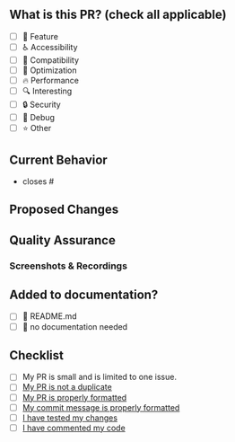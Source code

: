 <!-- 
Please, go through these steps before you submit a PR
IMPORTANT: Please review the [CONTRIBUTING.md](../CONTRIBUTING.md) file for detailed contributing guidelines
-->

## What is this PR? (check all applicable)

- [ ] 🍕 Feature
- [ ] ♿️ Accessibility
- [ ] 🤝 Compatibility
- [ ] 🎯 Optimization
- [ ] 🔥 Performance
- [ ] 🔍 Interesting
- [ ] 🔒 Security
- [ ] 👾 Debug
- [ ] ⭐️ Other

## Current Behavior
<!-- If this PR closes an issue, please mention the issue number below -->
- closes #<!-- Issue # here -->

## Proposed Changes
<!-- Add a description of how the proposed changes affect the current behavior? -->

## Quality Assurance
<!-- 
Please provide some steps for the reviewer to test your change.

1. Go here...
2. Do this thing...
3. Validate you see the thing working...
-->

### Screenshots & Recordings
<!-- Visual changes require screenshots -->

## Added to documentation?

- [ ] 📜 README.md
- [ ] 🙅 no documentation needed

## Checklist
- [ ] My PR is small and is limited to one issue.
- [ ] [My PR is not a duplicate](https://github.com/LightlyStyled/LightlyStyled/pulls)
- [ ] [My PR is properly formatted](https://github.com/LightlyStyled/.github/CONTRIBUTING.md#pull)
- [ ] [My commit message is properly formatted](https://github.com/LightlyStyled/.github/CONTRIBUTING.md#commit)
- [ ] [I have tested my changes](https://github.com/LightlyStyled/.github/CONTRIBUTING.md#test)
- [ ] [I have commented my code](https://github.com/LightlyStyled/.github/CONTRIBUTING.md#document)

<!-- note: PRs with deleted or incomplete sections will be marked invalid -->
